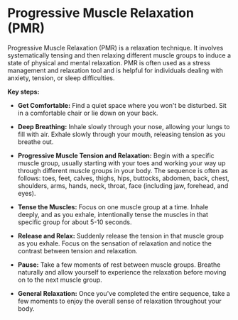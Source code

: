 # Progressive Muscle Relaxation (PMR)

Progressive Muscle Relaxation (PMR) is a relaxation technique. It involves systematically tensing and then relaxing different muscle groups to induce a state of physical and mental relaxation. PMR is often used as a stress management and relaxation tool and is helpful for individuals dealing with anxiety, tension, or sleep difficulties.

**Key steps:**

* **Get Comfortable:** Find a quiet space where you won't be disturbed. Sit in a comfortable chair or lie down on your back.

* **Deep Breathing:** Inhale slowly through your nose, allowing your lungs to fill with air. Exhale slowly through your mouth, releasing tension as you breathe out.

* **Progressive Muscle Tension and Relaxation:** Begin with a specific muscle group, usually starting with your toes and working your way up through different muscle groups in your body. The sequence is often as follows: toes, feet, calves, thighs, hips, buttocks, abdomen, back, chest, shoulders, arms, hands, neck, throat, face (including jaw, forehead, and eyes).

* **Tense the Muscles:** Focus on one muscle group at a time. Inhale deeply, and as you exhale, intentionally tense the muscles in that specific group for about 5-10 seconds.

* **Release and Relax:** Suddenly release the tension in that muscle group as you exhale. Focus on the sensation of relaxation and notice the contrast between tension and relaxation.

* **Pause:** Take a few moments of rest between muscle groups. Breathe naturally and allow yourself to experience the relaxation before moving on to the next muscle group.

* **General Relaxation:** Once you've completed the entire sequence, take a few moments to enjoy the overall sense of relaxation throughout your body.
